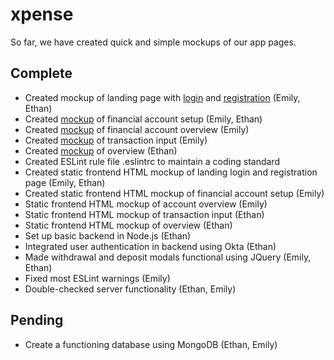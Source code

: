 # xpense
So far, we have created quick and simple mockups of our app pages.

## Complete
* Created mockup of landing page with [login](https://app.moqups.com/1v8JtO1vvR/view/page/ade0c7770) and [registration](https://app.moqups.com/1v8JtO1vvR/view/page/aa9df7b72) (Emily, Ethan)
* Created [mockup](https://app.moqups.com/1v8JtO1vvR/view/page/ab92c239d) of financial account setup (Emily, Ethan)
* Created [mockup](https://app.moqups.com/1v8JtO1vvR/view/page/a64bc8bdf) of financial account overview (Emily)
* Created [mockup](https://app.moqups.com/1v8JtO1vvR/view/page/a566f0709) of transaction input (Emily)
* Created [mockup](https://app.moqups.com/1v8JtO1vvR/view/page/a6431e3e4) of overview (Ethan)
* Created ESLint rule file .eslintrc to maintain a coding standard
* Created static frontend HTML mockup of landing login and registration page (Emily, Ethan)
* Created static frontend HTML mockup of financial account setup (Emily)
* Static frontend HTML mockup of account overview (Emily)
* Static frontend HTML mockup of transaction input (Ethan)
* Static frontend HTML mockup of overview (Ethan)
* Set up basic backend in Node.js (Ethan)
* Integrated user authentication in backend using Okta (Ethan)
* Made withdrawal and deposit modals functional using JQuery (Emily, Ethan)
* Fixed most ESLint warnings (Emily)
* Double-checked server functionality (Ethan, Emily)

## Pending
* Create a functioning database using MongoDB (Ethan, Emily)
